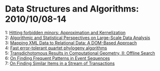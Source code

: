 # Data Structures and Algorithms: 2010/10/08-14  
1: [Hitting forbidden minors: Approximation and Kernelization](https://doi.org/10.48550/arXiv.1010.1365)  
2: [Algorithmic and Statistical Perspectives on Large-Scale Data Analysis](https://doi.org/10.48550/arXiv.1010.1609)  
3: [Mapping XML Data to Relational Data: A DOM-Based Approach](https://doi.org/10.48550/arXiv.1010.1746)  
4: [Fast error-tolerant quartet phylogeny algorithms](https://doi.org/10.48550/arXiv.1010.1866)  
5: [Transdichotomous Results in Computational Geometry, II: Offline Search](https://doi.org/10.48550/arXiv.1010.1948)  
6: [On Finding Frequent Patterns in Event Sequences](https://doi.org/10.48550/arXiv.1010.2358)  
7: [On Finding Similar Items in a Stream of Transactions](https://doi.org/10.48550/arXiv.1010.2371)  